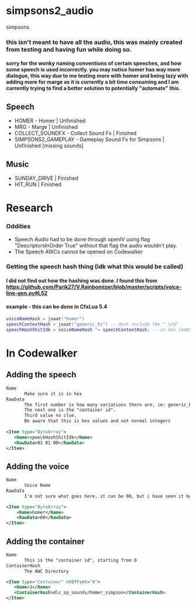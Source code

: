# simpsons2_audio
simpsons.

### this isn't meant to have all the audio, this was mainly created from testing and having fun while doing so.
#### sorry for the wonky naming conventions of certain speeches, and how some speech is used incorrectly. you may notice homer has way more dialogue, this way due to me testing more with homer and being lazy with adding more for marge as it is currently a bit time consuming and I am currently trying to find a better solution to potentially "automate" this.

## Speech
- HOMER - Homer | Unfinished
- MRG - Marge | Unfinished
- COLLECT_SOUNDFX - Collect Sound Fx | Finished
- SIMPSONS2_GAMEPLAY - Gameplay Sound Fx for Simpsons | Unfinished [missing sounds]

## Music
- SUNDAY_DRIVE | Finished
- HIT_RUN | Finished

# Research

  ### Oddities
  - Speech Audio had to be done through openIV using flag "DescriptorsInOrder True" without that flag the audio wouldn't play.
  - The Speech AWCs cannot be opened on Codewalker

  ### Getting the speech hash thing (idk what this would be called)
  #### I did not find out how the hashing was done. I found this from https://github.com/Parik27/V.Rainbomizer/blob/master/scripts/voice-line-gen.py#L52
  #### example - this can be done in CfxLua 5.4
  ```lua
  voiceNameHash = joaat("homer")
  speechContextHash = joaat("generic_hi") -- dont include the "_%2d"
  speechHashShitIdk = voiceNameHash ^= speechContextHash; -- in hex (b445c9b3)
  ```

# In Codewalker
   ## Adding the speech
   ```xml 
   Name
          Make sure it is in hex
   RawData
          The first number is how many variations there are, ie: generic_hi_01, generic_hi_02 etc.
          The next one is the "container id". 
          Third value no clue. 
          Be aware that this is hex values and not normal integers
     
   <Item type="ByteArray">
      <Name>speechHashShitIdk</Name> 
      <RawData>01 01 00</RawData>
   </Item>
   ```
   ## Adding the voice
   ```xml
   Name
          Voice Name
   RawData
          I'm not sure what goes here, it can be 00, but i have seen it be different values for voices.
   
   <Item type="ByteArray">
       <Name>homer</Name>
       <RawData>00</RawData>
   </Item>
   ```
   ## Adding the container
   ```xml
   Name
          This is the "container id", starting from 0
   ContainerHash
          The AWC Directory
   
   <Item type="Container" ntOffset="0">
      <Name>1</Name> 
      <ContainerHash>dlc_sp_sounds/homer_simpson</ContainerHash>
   </Item>
   ```
